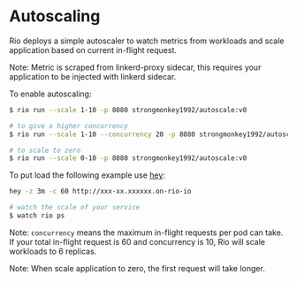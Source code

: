# Autoscaling 

Rio deploys a simple autoscaler to watch metrics from workloads and scale application based on current in-flight request.

Note: Metric is scraped from linkerd-proxy sidecar, this requires your application to be injected with linkerd sidecar.

To enable autoscaling:

```bash
$ rio run --scale 1-10 -p 8080 strongmonkey1992/autoscale:v0

# to give a higher concurrency
$ rio run --scale 1-10 --concurrency 20 -p 8080 strongmonkey1992/autoscale:v0 

# to scale to zero
$ rio run --scale 0-10 -p 8080 strongmonkey1992/autoscale:v0
```

To put load the following example use [hey](https://github.com/rakyll/hey):

```bash
hey -z 3m -c 60 http://xxx-xx.xxxxxx.on-rio-io

# watch the scale of your service
$ watch rio ps
```

Note: `concurrency` means the maximum in-flight requests per pod can take. If your total in-flight request is 60 and concurrency 
is 10, Rio will scale workloads to 6 replicas.

Note: When scale application to zero, the first request will take longer.